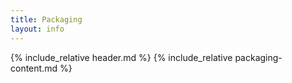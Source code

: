 ```yaml
---
title: Packaging
layout: info
---
```


{% include_relative header.md %}
{% include_relative packaging-content.md %}
